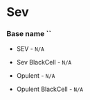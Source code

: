 
# Sev
### Base name ``

- SEV - `N/A`

- Sev BlackCell - ` N/A `

- Opulent  - ` N/A `

- Opulent BlackCell - ` N/A `
